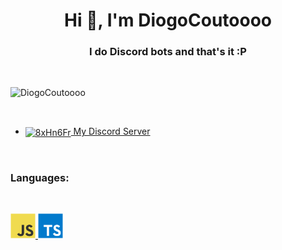 <h1 align="center">Hi 👋, I'm DiogoCoutoooo</h1>
<h3 align="center">I do Discord bots and that's it :P</h3>

</br>
<p align="left"> <img src="https://komarev.com/ghpvc/?username=DiogoCoutoooo&label=Profile%20views&color=0e75b6&style=flat" alt="DiogoCoutoooo" /> </p>
</br>

- <a href="https://discord.gg" target="blank"><img align="center" src="https://cdn.worldvectorlogo.com/logos/discord.svg" alt="8xHn6Fr" height="20" width="" /> My Discord Server</a>

</br>

<p align="left">

</p>

<h3 align="left">Languages:</h3>
</br>
<p align="left"> <a href="https://www.javascript.com/" target="_blank"> <img src="https://raw.githubusercontent.com/devicons/devicon/master/icons/javascript/javascript-original.svg" alt="javascript" width="40" height="40"/> </a> <a href="https://www.typescriptlang.org/" target="_blank"> <img src="https://raw.githubusercontent.com/devicons/devicon/master/icons/typescript/typescript-original.svg" alt="typescript" width="40" height="40"/> </a>
